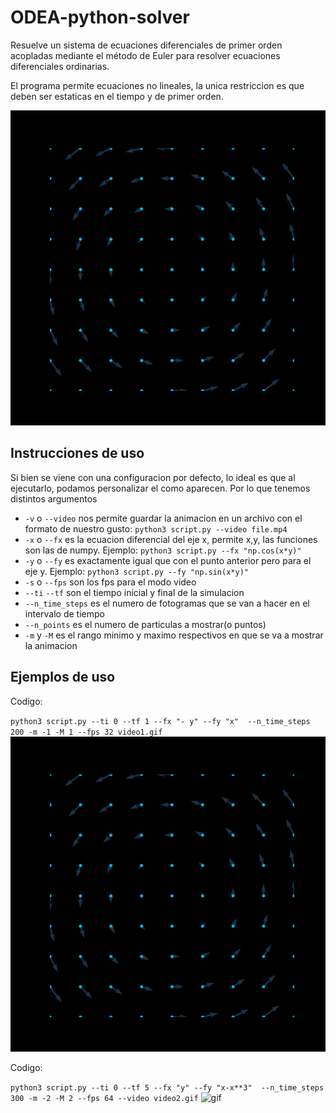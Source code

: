 # ODEA-python-solver
Resuelve un sistema de ecuaciones diferenciales de primer orden acopladas mediante el método de Euler para resolver ecuaciones diferenciales ordinarias.

El programa permite ecuaciones no lineales, la unica restriccion es que deben ser estaticas en el tiempo y de primer orden.

![gif](video.gif)

## Instrucciones de uso
Si bien se viene con una configuracion por defecto, lo ideal es que al ejecutarlo, podamos personalizar el como aparecen.
Por lo que tenemos distintos argumentos

* `-v` o `--video` nos permite guardar la animacion en un archivo con el formato de nuestro gusto:
`python3 script.py --video file.mp4`
* `-x` o `--fx` es la ecuacion diferencial del eje x, permite x,y, las funciones son las de numpy. Ejemplo: `python3 script.py --fx "np.cos(x*y)"`
* `-y` o `--fy` es exactamente igual que con el punto anterior pero para el eje y. Ejemplo: `python3 script.py --fy "np.sin(x*y)"`
* `-s` o `--fps` son los fps para el modo video
* `--ti` `--tf` son el tiempo inicial y final de la simulacion
* `--n_time_steps` es el numero de fotogramas que se van a hacer en el intervalo de tiempo
* `--n_points` es el numero de particulas a mostrar(o puntos)
* `-m` y `-M` es el rango minimo y maximo respectivos en que se va a mostrar la animacion
## Ejemplos de uso
Codigo:

`
python3 script.py --ti 0 --tf 1 --fx "- y" --fy "x"  --n_time_steps 200 -m -1 -M 1 --fps 32 video1.gif
`
![gif](video.gif)

Codigo:

`
python3 script.py --ti 0 --tf 5 --fx "y" --fy "x-x**3"  --n_time_steps 300 -m -2 -M 2 --fps 64 --video video2.gif
`
![gif](video2.gif)